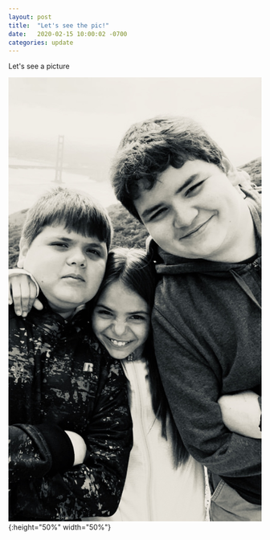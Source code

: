```yaml
---
layout: post
title:  "Let's see the pic!"
date:   2020-02-15 10:00:02 -0700
categories: update
---
```

Let's see a picture 

![kids in San Francisco](/assets/images/photo.jpeg){:height="50%" width="50%"}
